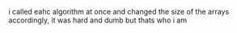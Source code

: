 i called eahc algorithm at once and changed the size of the arrays accordingly, it was hard and dumb but thats who i am 
